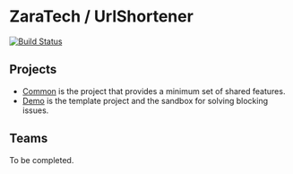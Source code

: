 # ZaraTech / UrlShortener

[![Build Status](https://api.travis-ci.org/ZaraTech/UrlShortener.svg?branch=master)](https://travis-ci.org/ZaraTech/UrlShortener)

## Projects

* [Common](common) is the project that provides a minimum set of shared features.
* [Demo](demo) is the template project and the sandbox for solving blocking issues.

## Teams

To be completed.
